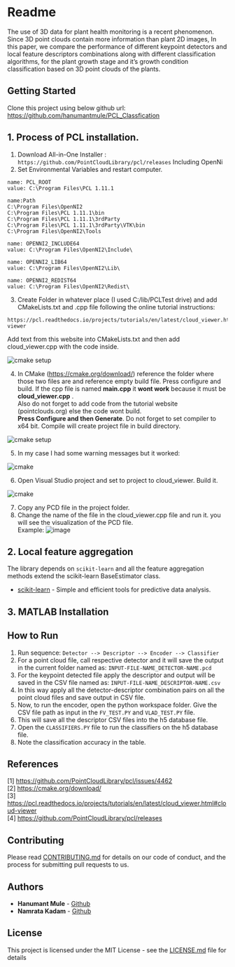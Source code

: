 # Readme
The use of 3D data for plant health monitoring is a recent phenomenon. Since 3D point clouds contain more information than plant 2D images, In this paper,
we compare the performance of different keypoint detectors and local feature descriptors combinations along with different classification algorithms, for the plant growth stage and it’s growth condition classification based on 3D point clouds of the plants.

## Getting Started
Clone this project using below github url: https://github.com/hanumantmule/PCL_Classfication

## 1. Process of PCL installation.
1. Download All-in-One Installer : 
```https://github.com/PointCloudLibrary/pcl/releases```
Including OpenNi
2. Set Environmental Variables and restart computer.
```
name: PCL_ROOT
value: C:\Program Files\PCL 1.11.1

name:Path
C:\Program Files\OpenNI2
C:\Program Files\PCL 1.11.1\bin
C:\Program Files\PCL 1.11.1\3rdParty
C:\Program Files\PCL 1.11.1\3rdParty\VTK\bin
C:\Program Files\OpenNI2\Tools

name: OPENNI2_INCLUDE64
value: C:\Program Files\OpenNI2\Include\

name: OPENNI2_LIB64
value: C:\Program Files\OpenNI2\Lib\

name: OPENNI2_REDIST64
value: C:\Program Files\OpenNI2\Redist\
```
3. Create Folder in whatever place (I used C:/lib/PCLTest drive) and add CMakeLists.txt and .cpp file following the online tutorial instructions: 
```
https://pcl.readthedocs.io/projects/tutorials/en/latest/cloud_viewer.html#cloud-viewer
```                          
Add text from this website into CMakeLists.txt and then add   	cloud_viewer.cpp with the code inside.

![cmake setup](https://github.com/hanumantmule/PCL_Classfication/blob/master/Screenshots/2.png?raw=true)


4. In CMake (https://cmake.org/download/) reference the folder where those two files are and reference empty build file.
Press configure and build.
If the cpp file is named **main.cpp** it **wont work** because it must be **cloud_viewer.cpp** .          
Also do not forget to add code from the tutorial website (pointclouds.org) else the code wont build.   
**Press Configure and then Generate**. Do not forget to set compiler to x64 bit. Compile will create project file in build directory.

![cmake setup](https://github.com/hanumantmule/PCL_Classfication/blob/master/Screenshots/4.png?raw=true)

5. In my case I had some warning messages but it worked:

![cmake](https://github.com/hanumantmule/PCL_Classfication/blob/master/Screenshots/5.png?raw=true)

6. Open Visual Studio project and set to project to cloud_viewer.
Build it.

![cmake](https://github.com/hanumantmule/PCL_Classfication/blob/master/Screenshots/6.png?raw=true)

7. Copy any PCD file in the project folder.
8. Change the name of the file in the cloud_viewer.cpp file and run it.
you will see the visualization of the PCD file.   
Example:
![image](https://github.com/hanumantmule/PCL_Classfication/blob/master/Screenshots/9.png?raw=true)


## 2. Local feature aggregation
The library depends on ```scikit-learn``` and all the feature aggregation methods extend the scikit-learn BaseEstimator class.

* [scikit-learn](https://scikit-learn.org/) - Simple and efficient tools for predictive data analysis.



## 3. MATLAB Installation



## How to Run
1. Run sequence:
	```Detector --> Descriptor --> Encoder --> Classifier```
2. For a point cloud file, call respective detector and it will save the output in the current folder named as: 
	```INPUT-FILE-NAME_DETECTOR-NAME.pcd```
3. For the keypoint detected file apply the descriptor and output will be saved in the CSV file named as:
	```INPUT-FILE-NAME_DESCRIPTOR-NAME.csv```
4. In this way apply all the detector-descriptor combination pairs on all the point cloud files and save output in CSV file.
5. Now, to run the encoder, open the python workspace folder. 
   Give the CSV file path as input in the ```FV_TEST.PY``` and ```VLAD_TEST.PY``` file.
6. This will save all the descriptor CSV files into the h5 database file.
7. Open the ```CLASSIFIERS.PY``` file to run the classifiers on the h5 database file.
8. Note the classification accuracy in the table.



## References
[1] https://github.com/PointCloudLibrary/pcl/issues/4462  
[2] https://cmake.org/download/  
[3] https://pcl.readthedocs.io/projects/tutorials/en/latest/cloud_viewer.html#cloud-viewer        
[4] https://github.com/PointCloudLibrary/pcl/releases

## Contributing

Please read [CONTRIBUTING.md](https://github.com/hanumantmule/Email_Classification/blob/main/CONTRIBUTING.md) for details on our code of conduct, and the process for submitting pull requests to us.

## Authors

* **Hanumant Mule** - [Github](https://github.com/hanumantmule/)
* **Namrata Kadam** - [Github](https://github.com/NamrataKadam/)

## License

This project is licensed under the MIT License - see the [LICENSE.md](LICENSE.md) file for details
